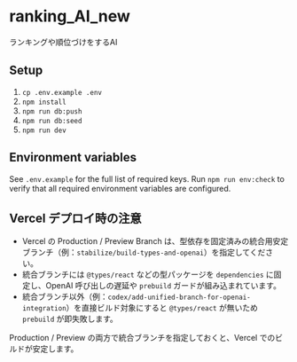 # ranking_AI_new
ランキングや順位づけをするAI

## Setup

1. `cp .env.example .env`
2. `npm install`
3. `npm run db:push`
4. `npm run db:seed`
5. `npm run dev`

## Environment variables

See `.env.example` for the full list of required keys. Run `npm run env:check` to verify that all required environment variables are configured.

## Vercel デプロイ時の注意

- Vercel の Production / Preview Branch は、型依存を固定済みの統合用安定ブランチ（例：`stabilize/build-types-and-openai`）を指定してください。
- 統合ブランチには `@types/react` などの型パッケージを `dependencies` に固定し、OpenAI 呼び出しの遅延や `prebuild` ガードが組み込まれています。
- 統合ブランチ以外（例：`codex/add-unified-branch-for-openai-integration`）を直接ビルド対象にすると `@types/react` が無いため `prebuild` が即失敗します。

Production / Preview の両方で統合ブランチを指定しておくと、Vercel でのビルドが安定します。
